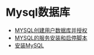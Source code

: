 # Mysql数据库
- [MYSQL创建用户数据库并授权](./MYSQL创建用户数据库并授权.md)
- [MYSQL的服务安装和启停脚本](./MYSQL的服务安装和启停脚本.md)
- [安装MySQL](./安装MySQL.md)
